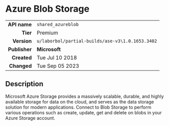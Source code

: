 # Azure Blob Storage
| | |
|-:|-|
|**API name**|`shared_azureblob`|
|**Tier**|Premium|
|**Version**|`u/laborbol/partial-builds/ase-v3\1.0.1653.3402`|
|**Publisher**|**Microsoft**|
|**Created**|Tue Jul 10 2018|
|**Changed**|Tue Sep 05 2023|

## Description
Microsoft Azure Storage provides a massively scalable, durable, and highly available storage for data on the cloud, and serves as the data storage solution for modern applications. Connect to Blob Storage to perform various operations such as create, update, get and delete on blobs in your Azure Storage account.
